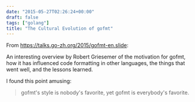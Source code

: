```yaml
---
date: "2015-05-27T02:26:24+00:00"
draft: false
tags: ["golang"]
title: "The Cultural Evolution of gofmt"
---
```

From https://talks.go-zh.org/2015/gofmt-en.slide:

An interesting overview by Robert Griesemer of the motivation for gofmt, how it has influenced code formatting in other languages, the things that went well, and the lessons learned.

I found this point amusing:

>gofmt's style is nobody's favorite, yet gofmt is everybody's favorite.
